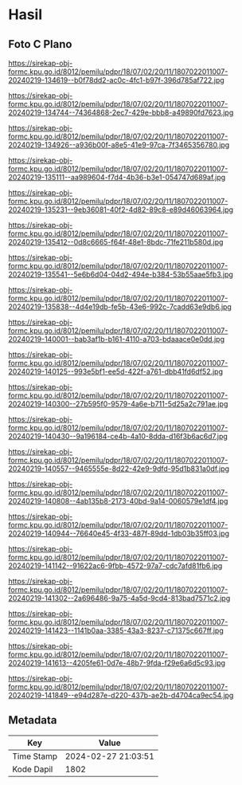 # Hasil

## Foto C Plano

https://sirekap-obj-formc.kpu.go.id/8012/pemilu/pdpr/18/07/02/20/11/1807022011007-20240219-134619--b0f78dd2-ac0c-4fc1-b97f-396d785af722.jpg

https://sirekap-obj-formc.kpu.go.id/8012/pemilu/pdpr/18/07/02/20/11/1807022011007-20240219-134744--74364868-2ec7-429e-bbb8-a49890fd7623.jpg

https://sirekap-obj-formc.kpu.go.id/8012/pemilu/pdpr/18/07/02/20/11/1807022011007-20240219-134926--a936b00f-a8e5-41e9-97ca-7f3465356780.jpg

https://sirekap-obj-formc.kpu.go.id/8012/pemilu/pdpr/18/07/02/20/11/1807022011007-20240219-135111--aa989604-f7d4-4b36-b3e1-054747d689af.jpg

https://sirekap-obj-formc.kpu.go.id/8012/pemilu/pdpr/18/07/02/20/11/1807022011007-20240219-135231--9eb36081-40f2-4d82-89c8-e89d46063964.jpg

https://sirekap-obj-formc.kpu.go.id/8012/pemilu/pdpr/18/07/02/20/11/1807022011007-20240219-135412--0d8c6665-f64f-48e1-8bdc-71fe211b580d.jpg

https://sirekap-obj-formc.kpu.go.id/8012/pemilu/pdpr/18/07/02/20/11/1807022011007-20240219-135541--5e6b6d04-04d2-494e-b384-53b55aae5fb3.jpg

https://sirekap-obj-formc.kpu.go.id/8012/pemilu/pdpr/18/07/02/20/11/1807022011007-20240219-135838--4d4e19db-fe5b-43e6-992c-7cadd63e9db6.jpg

https://sirekap-obj-formc.kpu.go.id/8012/pemilu/pdpr/18/07/02/20/11/1807022011007-20240219-140001--bab3af1b-b161-4110-a703-bdaaace0e0dd.jpg

https://sirekap-obj-formc.kpu.go.id/8012/pemilu/pdpr/18/07/02/20/11/1807022011007-20240219-140125--993e5bf1-ee5d-422f-a761-dbb41fd6df52.jpg

https://sirekap-obj-formc.kpu.go.id/8012/pemilu/pdpr/18/07/02/20/11/1807022011007-20240219-140300--27b595f0-9579-4a6e-b711-5d25a2c791ae.jpg

https://sirekap-obj-formc.kpu.go.id/8012/pemilu/pdpr/18/07/02/20/11/1807022011007-20240219-140430--9a196184-ce4b-4a10-8dda-d16f3b6ac6d7.jpg

https://sirekap-obj-formc.kpu.go.id/8012/pemilu/pdpr/18/07/02/20/11/1807022011007-20240219-140557--9465555e-8d22-42e9-9dfd-95d1b831a0df.jpg

https://sirekap-obj-formc.kpu.go.id/8012/pemilu/pdpr/18/07/02/20/11/1807022011007-20240219-140808--4ab135b8-2173-40bd-9a14-0060579e1df4.jpg

https://sirekap-obj-formc.kpu.go.id/8012/pemilu/pdpr/18/07/02/20/11/1807022011007-20240219-140944--76640e45-4f33-487f-89dd-1db03b35ff03.jpg

https://sirekap-obj-formc.kpu.go.id/8012/pemilu/pdpr/18/07/02/20/11/1807022011007-20240219-141142--91622ac6-9fbb-4572-97a7-cdc7afd81fb6.jpg

https://sirekap-obj-formc.kpu.go.id/8012/pemilu/pdpr/18/07/02/20/11/1807022011007-20240219-141302--2a696486-9a75-4a5d-9cd4-813bad7571c2.jpg

https://sirekap-obj-formc.kpu.go.id/8012/pemilu/pdpr/18/07/02/20/11/1807022011007-20240219-141423--1141b0aa-3385-43a3-8237-c71375c667ff.jpg

https://sirekap-obj-formc.kpu.go.id/8012/pemilu/pdpr/18/07/02/20/11/1807022011007-20240219-141613--4205fe61-0d7e-48b7-9fda-f29e6a6d5c93.jpg

https://sirekap-obj-formc.kpu.go.id/8012/pemilu/pdpr/18/07/02/20/11/1807022011007-20240219-141849--e94d287e-d220-437b-ae2b-d4704ca9ec54.jpg


## Metadata

| Key        | Value               |
| ---------- | ------------------- |
| Time Stamp | 2024-02-27 21:03:51 |
| Kode Dapil | 1802                |



